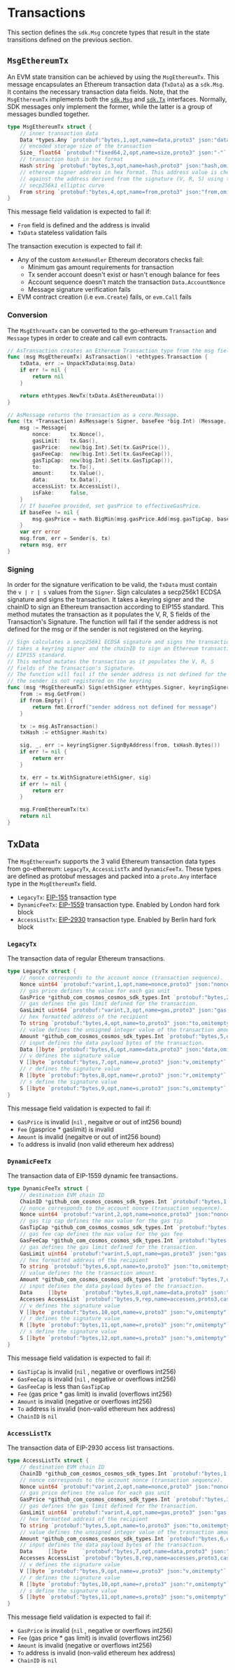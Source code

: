 <!--
order: 4
-->

# Transactions

This section defines the `sdk.Msg` concrete types that result in the state transitions defined on the previous section.

## `MsgEthereumTx`

An EVM state transition can be achieved by using the `MsgEthereumTx`. This message encapsulates an Ethereum transaction data (`TxData`) as a `sdk.Msg`. It contains the necessary transaction data fields. Note, that the `MsgEthereumTx` implements both the [`sdk.Msg`](https://github.com/reapchain/cosmos-sdk/blob/v0.39.2/types/tx_msg.go#L7-L29) and [`sdk.Tx`](https://github.com/reapchain/cosmos-sdk/blob/v0.39.2/types/tx_msg.go#L33-L41) interfaces. Normally,  SDK messages only implement the former, while the latter is a group of messages bundled together.

```go
type MsgEthereumTx struct {
	// inner transaction data
	Data *types.Any `protobuf:"bytes,1,opt,name=data,proto3" json:"data,omitempty"`
	// encoded storage size of the transaction
	Size_ float64 `protobuf:"fixed64,2,opt,name=size,proto3" json:"-"`
	// transaction hash in hex format
	Hash string `protobuf:"bytes,3,opt,name=hash,proto3" json:"hash,omitempty" rlp:"-"`
	// ethereum signer address in hex format. This address value is checked
	// against the address derived from the signature (V, R, S) using the
	// secp256k1 elliptic curve
	From string `protobuf:"bytes,4,opt,name=from,proto3" json:"from,omitempty"`
}
```

This message field validation is expected to fail if:

- `From` field is defined and the address is invalid
- `TxData` stateless validation fails

The transaction execution is expected to fail if:

- Any of the custom `AnteHandler` Ethereum decorators checks fail:
    - Minimum gas amount requirements for transaction
    - Tx sender account doesn't exist or hasn't enough balance for fees
    - Account sequence doesn't match the transaction `Data.AccountNonce`
    - Message signature verification fails
- EVM contract creation (i.e `evm.Create`) fails, or `evm.Call` fails

### Conversion

The `MsgEthreumTx` can be converted to the go-ethereum `Transaction` and `Message` types in order to create and call evm contracts.

```go
// AsTransaction creates an Ethereum Transaction type from the msg fields
func (msg MsgEthereumTx) AsTransaction() *ethtypes.Transaction {
	txData, err := UnpackTxData(msg.Data)
	if err != nil {
		return nil
	}

	return ethtypes.NewTx(txData.AsEthereumData())
}

// AsMessage returns the transaction as a core.Message.
func (tx *Transaction) AsMessage(s Signer, baseFee *big.Int) (Message, error) {
	msg := Message{
		nonce:      tx.Nonce(),
		gasLimit:   tx.Gas(),
		gasPrice:   new(big.Int).Set(tx.GasPrice()),
		gasFeeCap:  new(big.Int).Set(tx.GasFeeCap()),
		gasTipCap:  new(big.Int).Set(tx.GasTipCap()),
		to:         tx.To(),
		amount:     tx.Value(),
		data:       tx.Data(),
		accessList: tx.AccessList(),
		isFake:     false,
	}
	// If baseFee provided, set gasPrice to effectiveGasPrice.
	if baseFee != nil {
		msg.gasPrice = math.BigMin(msg.gasPrice.Add(msg.gasTipCap, baseFee), msg.gasFeeCap)
	}
	var err error
	msg.from, err = Sender(s, tx)
	return msg, err
}
```

### Signing

In order for the signature verification to be valid, the  `TxData` must contain the `v | r | s` values from the `Signer`. Sign calculates a secp256k1 ECDSA signature and signs the transaction. It takes a keyring signer and the chainID to sign an Ethereum transaction according to EIP155 standard. This method mutates the transaction as it populates the V, R, S fields of the Transaction's Signature. The function will fail if the sender address is not defined for the msg or if the sender is not registered on the keyring.

```go
// Sign calculates a secp256k1 ECDSA signature and signs the transaction. It
// takes a keyring signer and the chainID to sign an Ethereum transaction according to
// EIP155 standard.
// This method mutates the transaction as it populates the V, R, S
// fields of the Transaction's Signature.
// The function will fail if the sender address is not defined for the msg or if
// the sender is not registered on the keyring
func (msg *MsgEthereumTx) Sign(ethSigner ethtypes.Signer, keyringSigner keyring.Signer) error {
	from := msg.GetFrom()
	if from.Empty() {
		return fmt.Errorf("sender address not defined for message")
	}

	tx := msg.AsTransaction()
	txHash := ethSigner.Hash(tx)

	sig, _, err := keyringSigner.SignByAddress(from, txHash.Bytes())
	if err != nil {
		return err
	}

	tx, err = tx.WithSignature(ethSigner, sig)
	if err != nil {
		return err
	}

	msg.FromEthereumTx(tx)
	return nil
}
```

## TxData

The `MsgEthereumTx` supports the 3 valid Ethereum transaction data types from go-ethereum: `LegacyTx`, `AccessListTx`  and `DynamicFeeTx`. These types are defined as protobuf messages and packed into a `proto.Any` interface type in the `MsgEthereumTx` field.

- `LegacyTx`: [EIP-155](https://github.com/ethereum/EIPs/blob/master/EIPS/eip-155.md) transaction type
- `DynamicFeeTx`: [EIP-1559](https://eips.ethereum.org/EIPS/eip-1559) transaction type. Enabled by London hard fork block
- `AccessListTx`: [EIP-2930](https://eips.ethereum.org/EIPS/eip-2930) transaction type. Enabled by Berlin hard fork block

### `LegacyTx`

The transaction data of regular Ethereum transactions.

```go
type LegacyTx struct {
	// nonce corresponds to the account nonce (transaction sequence).
	Nonce uint64 `protobuf:"varint,1,opt,name=nonce,proto3" json:"nonce,omitempty"`
	// gas price defines the value for each gas unit
	GasPrice *github_com_cosmos_cosmos_sdk_types.Int `protobuf:"bytes,2,opt,name=gas_price,json=gasPrice,proto3,customtype=github.com/reapchain/cosmos-sdk/types.Int" json:"gas_price,omitempty"`
	// gas defines the gas limit defined for the transaction.
	GasLimit uint64 `protobuf:"varint,3,opt,name=gas,proto3" json:"gas,omitempty"`
	// hex formatted address of the recipient
	To string `protobuf:"bytes,4,opt,name=to,proto3" json:"to,omitempty"`
	// value defines the unsigned integer value of the transaction amount.
	Amount *github_com_cosmos_cosmos_sdk_types.Int `protobuf:"bytes,5,opt,name=value,proto3,customtype=github.com/reapchain/cosmos-sdk/types.Int" json:"value,omitempty"`
	// input defines the data payload bytes of the transaction.
	Data []byte `protobuf:"bytes,6,opt,name=data,proto3" json:"data,omitempty"`
	// v defines the signature value
	V []byte `protobuf:"bytes,7,opt,name=v,proto3" json:"v,omitempty"`
	// r defines the signature value
	R []byte `protobuf:"bytes,8,opt,name=r,proto3" json:"r,omitempty"`
	// s define the signature value
	S []byte `protobuf:"bytes,9,opt,name=s,proto3" json:"s,omitempty"`
}
```

This message field validation is expected to fail if:

- `GasPrice` is invalid (`nil` , negaitve or out of int256 bound)
- `Fee` (gasprice * gaslimit) is invalid
- `Amount` is invalid (negaitve or out of int256 bound)
- `To` address is invalid (non valid ethereum hex address)

### `DynamicFeeTx`

The transaction data of EIP-1559 dynamic fee transactions.

```go
type DynamicFeeTx struct {
	// destination EVM chain ID
	ChainID *github_com_cosmos_cosmos_sdk_types.Int `protobuf:"bytes,1,opt,name=chain_id,json=chainId,proto3,customtype=github.com/reapchain/cosmos-sdk/types.Int" json:"chainID"`
	// nonce corresponds to the account nonce (transaction sequence).
	Nonce uint64 `protobuf:"varint,2,opt,name=nonce,proto3" json:"nonce,omitempty"`
	// gas tip cap defines the max value for the gas tip
	GasTipCap *github_com_cosmos_cosmos_sdk_types.Int `protobuf:"bytes,3,opt,name=gas_tip_cap,json=gasTipCap,proto3,customtype=github.com/reapchain/cosmos-sdk/types.Int" json:"gas_tip_cap,omitempty"`
	// gas fee cap defines the max value for the gas fee
	GasFeeCap *github_com_cosmos_cosmos_sdk_types.Int `protobuf:"bytes,4,opt,name=gas_fee_cap,json=gasFeeCap,proto3,customtype=github.com/reapchain/cosmos-sdk/types.Int" json:"gas_fee_cap,omitempty"`
	// gas defines the gas limit defined for the transaction.
	GasLimit uint64 `protobuf:"varint,5,opt,name=gas,proto3" json:"gas,omitempty"`
	// hex formatted address of the recipient
	To string `protobuf:"bytes,6,opt,name=to,proto3" json:"to,omitempty"`
	// value defines the the transaction amount.
	Amount *github_com_cosmos_cosmos_sdk_types.Int `protobuf:"bytes,7,opt,name=value,proto3,customtype=github.com/reapchain/cosmos-sdk/types.Int" json:"value,omitempty"`
	// input defines the data payload bytes of the transaction.
	Data     []byte     `protobuf:"bytes,8,opt,name=data,proto3" json:"data,omitempty"`
	Accesses AccessList `protobuf:"bytes,9,rep,name=accesses,proto3,castrepeated=AccessList" json:"accessList"`
	// v defines the signature value
	V []byte `protobuf:"bytes,10,opt,name=v,proto3" json:"v,omitempty"`
	// r defines the signature value
	R []byte `protobuf:"bytes,11,opt,name=r,proto3" json:"r,omitempty"`
	// s define the signature value
	S []byte `protobuf:"bytes,12,opt,name=s,proto3" json:"s,omitempty"`
}
```

This message field validation is expected to fail if:

- `GasTipCap` is invalid (`nil` , negative or overflows int256)
- `GasFeeCap` is invalid (`nil` , negative or overflows int256)
- `GasFeeCap` is less than `GasTipCap`
- `Fee` (gas price * gas limit) is invalid (overflows int256)
- `Amount` is invalid (negative or overflows int256)
- `To` address is invalid (non-valid ethereum hex address)
- `ChainID` is `nil`

### `AccessListTx`

The transaction data of EIP-2930 access list transactions.

```go
type AccessListTx struct {
	// destination EVM chain ID
	ChainID *github_com_cosmos_cosmos_sdk_types.Int `protobuf:"bytes,1,opt,name=chain_id,json=chainId,proto3,customtype=github.com/reapchain/cosmos-sdk/types.Int" json:"chainID"`
	// nonce corresponds to the account nonce (transaction sequence).
	Nonce uint64 `protobuf:"varint,2,opt,name=nonce,proto3" json:"nonce,omitempty"`
	// gas price defines the value for each gas unit
	GasPrice *github_com_cosmos_cosmos_sdk_types.Int `protobuf:"bytes,3,opt,name=gas_price,json=gasPrice,proto3,customtype=github.com/reapchain/cosmos-sdk/types.Int" json:"gas_price,omitempty"`
	// gas defines the gas limit defined for the transaction.
	GasLimit uint64 `protobuf:"varint,4,opt,name=gas,proto3" json:"gas,omitempty"`
	// hex formatted address of the recipient
	To string `protobuf:"bytes,5,opt,name=to,proto3" json:"to,omitempty"`
	// value defines the unsigned integer value of the transaction amount.
	Amount *github_com_cosmos_cosmos_sdk_types.Int `protobuf:"bytes,6,opt,name=value,proto3,customtype=github.com/reapchain/cosmos-sdk/types.Int" json:"value,omitempty"`
	// input defines the data payload bytes of the transaction.
	Data     []byte     `protobuf:"bytes,7,opt,name=data,proto3" json:"data,omitempty"`
	Accesses AccessList `protobuf:"bytes,8,rep,name=accesses,proto3,castrepeated=AccessList" json:"accessList"`
	// v defines the signature value
	V []byte `protobuf:"bytes,9,opt,name=v,proto3" json:"v,omitempty"`
	// r defines the signature value
	R []byte `protobuf:"bytes,10,opt,name=r,proto3" json:"r,omitempty"`
	// s define the signature value
	S []byte `protobuf:"bytes,11,opt,name=s,proto3" json:"s,omitempty"`
}
```

This message field validation is expected to fail if:

- `GasPrice` is invalid (`nil` , negative or overflows int256)
- `Fee` (gas price * gas limit) is invalid (overflows int256)
- `Amount` is invalid (negative or overflows int256)
- `To` address is invalid (non-valid ethereum hex address)
- `ChainID` is `nil`

